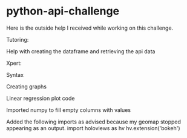 # python-api-challenge

Here is the outside help I received while working on this challenge.

Tutoring:

Help with creating the dataframe and retrieving the api data

Xpert:

Syntax

Creating graphs

Linear regression plot code

Imported numpy to fill empty columns with values

Added the following imports as advised because my geomap stopped appearing as an output.
import holoviews as hv
hv.extension('bokeh')
